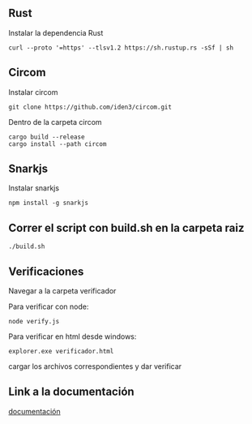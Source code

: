 ## Rust
Instalar la dependencia Rust

```
curl --proto '=https' --tlsv1.2 https://sh.rustup.rs -sSf | sh
```

## Circom
Instalar circom 
```
git clone https://github.com/iden3/circom.git
```

Dentro de la carpeta circom

```
cargo build --release
cargo install --path circom
```
## Snarkjs
Instalar snarkjs

```
npm install -g snarkjs
```

## Correr el script con build.sh en la carpeta raiz
```
./build.sh
```

## Verificaciones
Navegar a la carpeta verificador

Para verificar con node:

```
node verify.js
```

Para verificar en html desde windows:

```
explorer.exe verificador.html
```

cargar los archivos correspondientes y dar verificar

## Link a la documentación
[documentación](https://docs.google.com/document/d/12tqRcphV9gW-aajoFstfN6HqESrQ_XHOyFbBcnw6gC0/edit?usp=sharing)